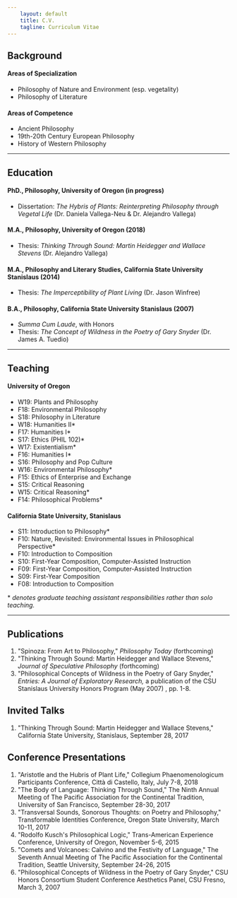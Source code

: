 ```yaml
---
    layout: default
    title: C.V.
    tagline: Curriculum Vitae
---
```


## Background

#### Areas of Specialization
- Philosophy of Nature and Environment (esp. vegetality)
- Philosophy of Literature

#### Areas of Competence
- Ancient Philosophy
- 19th-20th Century European Philosophy
- History of Western Philosophy

---

## Education

#### PhD., Philosophy, University of Oregon (in progress)
- Dissertation: *The Hybris of Plants: Reinterpreting Philosophy through Vegetal Life* (Dr. Daniela Vallega-Neu & Dr. Alejandro Vallega)

#### M.A., Philosophy, University of Oregon (2018)
- Thesis: *Thinking Through Sound: Martin Heidegger and Wallace Stevens* (Dr. Alejandro Vallega)

#### M.A., Philosophy and Literary Studies, California State University Stanislaus (2014)
- Thesis: *The Imperceptibility of Plant Living* (Dr. Jason Winfree)

#### B.A., Philosophy, California State University Stanislaus (2007)
- *Summa Cum Laude*, with Honors
- Thesis: *The Concept of Wildness in the Poetry of Gary Snyder* (Dr. James A. Tuedio)

---

## Teaching

#### University of Oregon
- W19:	Plants and Philosophy
- F18:	Environmental Philosophy
- S18:	Philosophy in Literature
- W18: Humanities II*
- F17: Humanities I*
- S17: Ethics (PHIL 102)*
- W17: Existentialism*
- F16: Humanities I*
- S16: Philosophy and Pop Culture
- ​W16: Environmental Philosophy*
- F15: Ethics of Enterprise and Exchange
- S15: Critical Reasoning
- W15: Critical Reasoning*
- F14: Philosophical Problems*

#### California State University, Stanislaus
- S11: Introduction to Philosophy*
- F10: Nature, Revisited: Environmental Issues in Philosophical Perspective*
- F10: Introduction to Composition
- S10: First-Year Composition, Computer-Assisted Instruction
- F09: First-Year Composition, Computer-Assisted Instruction
- S09: First-Year Composition
- F08: Introduction to Composition

\* *denotes graduate teaching assistant responsibilities rather than solo teaching.*

---

## Publications
1. "Spinoza: From Art to Philosophy," *Philosophy Today* (forthcoming)
1. "Thinking Through Sound: Martin Heidegger and Wallace Stevens," *Journal of Speculative Philosophy* (forthcoming)
1. "Philosophical Concepts of Wildness in the Poetry of Gary Snyder," *Entries: A Journal of Exploratory Research,* a publication of the CSU Stanislaus University Honors Program (May 2007) , pp. 1-8.

## Invited Talks
1. "Thinking Through Sound: Martin Heidegger and Wallace Stevens," California State University, Stanislaus, September 28, 2017

## Conference Presentations
1. "Aristotle and the Hubris of Plant Life," Collegium Phaenomenologicum Participants Conference, Città di Castello, Italy, July 7-8, 2018
1. "The Body of Language: Thinking Through Sound," The Ninth Annual Meeting of The Pacific Association for the Continental Tradition, University of San Francisco, September 28-30, 2017
1. "Transversal Sounds, Sonorous Thoughts: on Poetry and Philosophy," Transformable Identities Conference, Oregon State University, March 10-11, 2017
1. "Rodolfo Kusch's Philosophical Logic," Trans-American Experience Conference, University of Oregon, November 5-6, 2015
1. "Comets and Volcanoes: Calvino and the Festivity of Language," The Seventh Annual Meeting of The Pacific Association for the Continental Tradition, Seattle University, September 24-26, 2015
1. "Philosophical Concepts of Wildness in the Poetry of Gary Snyder," CSU Honors Consortium Student Conference Aesthetics Panel, CSU Fresno, March 3, 2007
